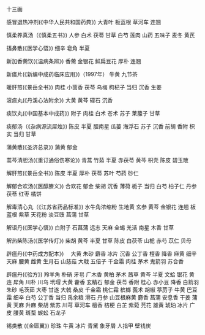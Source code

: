 十三画

感冒退热冲剂(《中华人民共和国药典》) 大青叶 板蓝根 草河车 连翘

慎柔养真汤（《慎柔五书》) 人参 白术 茯苓 甘草 白芍 莲肉 山药 五味子 麦冬 黄芪

搐鼻散(《医学心悟》) 细辛 皂角 半夏

新加香薷饮(《温病条辨》) 香薷 金银花 鲜扁豆花 厚朴 连翘

新癀片(《新编中成药临床应用》)（1997年） 牛黄 九节茶

暖肝煎(《景岳全书》) 肉桂 小茴香 茯苓 乌梅 枸杞子 当归 沉香 生姜

滚痰丸(《丹溪心法附余》) 大黄 黄芩 礞石 沉香

痰饮丸(《中国基本中成药》) 附子 肉桂 白术 苍术 苏子 莱菔子 甘草

痰郁汤（《杂病源流犀烛》) 陈皮 半夏 胆南星 瓜蒌 海浮石 苏子 沉香 前胡 香附 枳实 当归 甘草

蒲黄散(《圣济总录》) 蒲黄 郁金

蒿芩清胆汤(《重订通俗伤寒论》) 青蒿 竹茹 半夏 赤茯苓 黄芩 枳壳 陈皮 碧玉散

解肝煎(《景岳全书》) 陈皮 半夏 厚朴 茯苓 苏叶 芍药 砂仁

解郁合欢汤(《医醇賸义》) 合欢花 郁金 柴胡 沉香 薄荷 栀子 当归 白芍 柏子仁 丹参 茯苓 红枣 橘饼

解毒清心丸（《江苏省药品标准》) 水牛角浓缩粉 生地黄 玄参 黄芩 金银花 连翘 板蓝根 紫草 天花粉 淡豆豉 菖蒲 甘草

解语丹(《医学心悟》) 白附子 石菖蒲 远志 天麻 全蝎 羌活 南星 木香 甘草

解热柴陈汤(《医学传灯》) 柴胡 黄芩 半夏 甘草 陈皮 白茯苓 山栀 赤芍 苡仁 贝母

辟瘟丹(《中药成方配本》)　 大黄 朱砂 麝香 冰片 沉香 公丁香 檀香 降香 麻黄 细辛 天麻 腰黄 雌黄 生月石 山慈菇 大戟 五倍子 千金霜 肉桂 茅术 鬼箭羽 苏合香

辟瘟丹(《验方》) 羚羊角 朴硝 牙皂 广木香 黄柏 茅术 茜草 黄芩 半夏 文蛤 银花 黄连 犀角 川朴 川乌 玳瑁 大黄 藿香 玄精石 郁金 茯苓 香附 桂心 赤小豆 降香 白箭羽 朱砂 毛茨茹 大枣 甘遂 大戟 桑皮 千金霜 桃仁霜 槟榔 莪术 胡椒 葶苈子 牛黄 巴豆霜 细辛 白芍 公丁香 当归 禹余粮 滑石 丹参 山豆根麻黄 麝香 菖蒲 安息香 干姜 蒲黄 天麻 升麻 柴胡 紫苏 川芎 草河车 檀香 桔梗 白芷 紫菀 芫花 雄黄 琥珀 冰片 广皮 腰黄 斑蝥 蜈蚣 石龙子

锡类散 (《金匮翼》) 珍珠 牛黄 冰片 青黛 象牙屑 人指甲 壁钱炭

